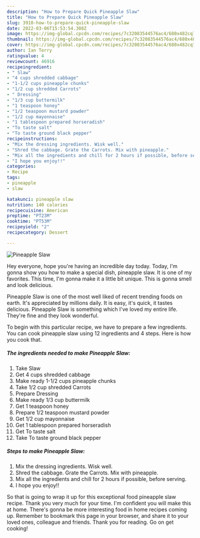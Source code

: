 ```yaml
---
description: "How to Prepare Quick Pineapple Slaw"
title: "How to Prepare Quick Pineapple Slaw"
slug: 3910-how-to-prepare-quick-pineapple-slaw
date: 2022-03-06T15:53:54.308Z
image: https://img-global.cpcdn.com/recipes/7c32083544576ac4/680x482cq70/pineapple-slaw-recipe-main-photo.jpg
thumbnail: https://img-global.cpcdn.com/recipes/7c32083544576ac4/680x482cq70/pineapple-slaw-recipe-main-photo.jpg
cover: https://img-global.cpcdn.com/recipes/7c32083544576ac4/680x482cq70/pineapple-slaw-recipe-main-photo.jpg
author: Ian Terry
ratingvalue: 4
reviewcount: 46916
recipeingredient:
- " Slaw"
- "4 cups shredded cabbage"
- "1-1/2 cups pineapple chunks"
- "1/2 cup shredded Carrots"
- " Dressing"
- "1/3 cup buttermilk"
- "1 teaspoon honey"
- "1/2 teaspoon mustard powder"
- "1/2 cup mayonnaise"
- "1 tablespoon prepared horseradish"
- "To taste salt"
- "To taste ground black pepper"
recipeinstructions:
- "Mix the dressing ingredients. Wisk well."
- "Shred the cabbage. Grate the Carrots. Mix with pineapple."
- "Mix all the ingredients and chill for 2 hours if possible, before serving."
- "I hope you enjoy!!"
categories:
- Recipe
tags:
- pineapple
- slaw

katakunci: pineapple slaw 
nutrition: 140 calories
recipecuisine: American
preptime: "PT23M"
cooktime: "PT53M"
recipeyield: "2"
recipecategory: Dessert

---
```



![Pineapple Slaw](https://img-global.cpcdn.com/recipes/7c32083544576ac4/680x482cq70/pineapple-slaw-recipe-main-photo.jpg)

Hey everyone, hope you're having an incredible day today. Today, I'm gonna show you how to make a special dish, pineapple slaw. It is one of my favorites. This time, I'm gonna make it a little bit unique. This is gonna smell and look delicious.

Pineapple Slaw is one of the most well liked of recent trending foods on earth. It's appreciated by millions daily. It is easy, it's quick, it tastes delicious. Pineapple Slaw is something which I've loved my entire life. They're fine and they look wonderful.




To begin with this particular recipe, we have to prepare a few ingredients. You can cook pineapple slaw using 12 ingredients and 4 steps. Here is how you cook that.

<!--inarticleads1-->

##### The ingredients needed to make Pineapple Slaw:

1. Take  Slaw
1. Get 4 cups shredded cabbage
1. Make ready 1-1/2 cups pineapple chunks
1. Take 1/2 cup shredded Carrots
1. Prepare  Dressing
1. Make ready 1/3 cup buttermilk
1. Get 1 teaspoon honey
1. Prepare 1/2 teaspoon mustard powder
1. Get 1/2 cup mayonnaise
1. Get 1 tablespoon prepared horseradish
1. Get To taste salt
1. Take To taste ground black pepper




<!--inarticleads2-->

##### Steps to make Pineapple Slaw:

1. Mix the dressing ingredients. Wisk well.
1. Shred the cabbage. Grate the Carrots. Mix with pineapple.
1. Mix all the ingredients and chill for 2 hours if possible, before serving.
1. I hope you enjoy!!




So that is going to wrap it up for this exceptional food pineapple slaw recipe. Thank you very much for your time. I'm confident you will make this at home. There's gonna be more interesting food in home recipes coming up. Remember to bookmark this page in your browser, and share it to your loved ones, colleague and friends. Thank you for reading. Go on get cooking!
